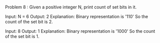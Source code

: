 Problem 8 :
Given a positive integer N, print count of set bits in it.

Input:
N = 6
Output:
2
Explanation:
Binary representation is '110' 
So the count of the set bit is 2.

Input:
8
Output:
1
Explanation:
Binary representation is '1000' 
So the count of the set bit is 1.
